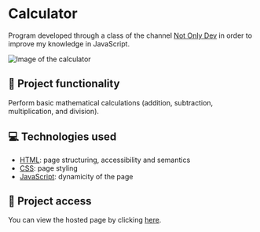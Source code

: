 # Calculator
Program developed through a class of the channel [Not Only Dev](https://www.youtube.com/@notonlydev3314) in order to improve my knowledge in JavaScript.

![Image of the calculator](https://user-images.githubusercontent.com/96635074/221375767-7568674a-7ab7-4126-a443-07420fa9e681.png)

## 🔨 Project functionality
Perform basic mathematical calculations (addition, subtraction, multiplication, and division).

## 💻 Technologies used 
* [HTML](https://developer.mozilla.org/pt-BR/docs/Web/HTML): page structuring, accessibility and semantics
* [CSS](https://developer.mozilla.org/pt-BR/docs/Web/CSS): page styling
* [JavaScript](https://developer.mozilla.org/pt-BR/docs/Web/JavaScript): dynamicity of the page

## 📁 Project access
You can view the hosted page by clicking [here](https://calculator-artur-bomtempo.vercel.app/).
